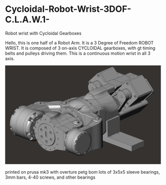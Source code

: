 # Cycloidal-Robot-Wrist-3DOF-C.L.A.W.1-
Robot wrist with Cycloidal Gearboxes

Hello, this is one half of a Robot Arm. It is a 3 Degree of Freedom ROBOT WRIST. It is composed of 3 on-axis CYCLOIDAL gearboxes, with gt timing belts and pulleys driving them. This is a continuous motion wrist in all 3 axis.

![](Pics/34%20shot%201.jpg)

printed on prusa mk3 with overture petg
bom
lots of 3x5x5 sleeve bearings, 3mm bars, 4-40 screws, and other bearings
